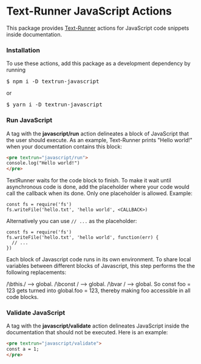# Text-Runner JavaScript Actions

This package provides [Text-Runner](https://github.com/kevgo/text-runner)
actions for JavaScript code snippets inside documentation.

### Installation

To use these actions, add this package as a development dependency by running

<pre textrun="npm/install">
$ npm i -D textrun-javascript
</pre>

or

<pre textrun="npm/install">
$ yarn i -D textrun-javascript
</pre>

### Run JavaScript

A tag with the <b textrun="action/name-full">javascript/run</b> action
delineates a block of JavaScript that the user should execute. As an example,
Text-Runner prints "Hello world!" when your documentation contains this block:

<a textrun="run-in-textrunner">

```html
<pre textrun="javascript/run">
console.log("Hello world!")
</pre>
```

</a>

TextRunner waits for the code block to finish. To make it wait until
asynchronous code is done, add the placeholder <CALLBACK> where your code would
call the callback when its done. Only one placeholder is allowed. Example:

<a textrun="run-javascript">

```
const fs = require('fs')
fs.writeFile('hello.txt', 'hello world', <CALLBACK>)
```

</a>

Alternatively you can use `// ...` as the placeholder:

<a textrun="run-javascript">

```
const fs = require('fs')
fs.writeFile('hello.txt', 'hello world', function(err) {
  // ...
})
```

</a>

Each block of Javascript code runs in its own environment. To share local
variables between different blocks of Javascript, this step performs the the
following replacements:

/\bthis\./ --> global. /\bconst / --> global. /\bvar / --> global. So const foo
= 123 gets turned into global.foo = 123, thereby making foo accessible in all
code blocks.

### Validate JavaScript

A tag with the <b textrun="action/name-full">javascript/validate</b> action
delineates JavaScript inside the documentation that should not be executed. Here
is an example:

<a textrun="run-in-textrunner">

```html
<pre textrun="javascript/validate">
const a = 1;
</pre>
```

</a>

